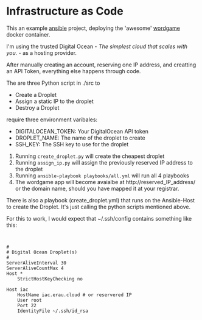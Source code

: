 # Infrastructure as Code

This an example [ansible](https://docs.ansible.com) project, deploying the 'awesome' [wordgame](https://github.com/wolfpaulus/wordgame) docker container.

I'm using the trusted Digital Ocean - <i>The simplest cloud that scales with you.</i> - as a hosting provider.

After manually creating an account, reserving one IP address, and creatting an API Token, everything else happens through code.

The are three Python script in ./src to 
- Create a Droplet
- Assign a static IP to the droplet
- Destroy a Droplet

require three environment varibales:

- DIGITALOCEAN_TOKEN: Your DigitalOcean API token
- DROPLET_NAME: The name of the droplet to create
- SSH_KEY: The SSH key to use for the droplet 

1. Running `create_droplet.py` will create the cheapest droplet
2. Running `assign_ip.py` will assign the previously reserved IP address to the droplet
3. Running `ansible-playbook playbooks/all.yml` will run all 4 playbooks
4. The wordgame app will become avaialbe at http://reserved_IP_address/ or the domain name, should you have mapped it at your registrar.

There is also a playbook (create_droplet.yml) that runs on the Ansible-Host to create the Droplet. It's just calling the python scripts mentioned above.

For this to work, I would expect that ~/.ssh/config contains something like this:

```text

    
#
# Digital Ocean Droplet(s)
# 
ServerAliveInterval 30
ServerAliveCountMax 4
Host *
    StrictHostKeyChecking no

Host iac
    HostName iac.erau.cloud # or reservered IP
    User root
    Port 22
    IdentityFile ~/.ssh/id_rsa
```

